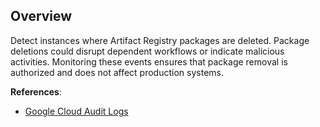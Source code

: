 ## Overview

Detect instances where Artifact Registry packages are deleted. Package deletions could disrupt dependent workflows or indicate malicious activities. Monitoring these events ensures that package removal is authorized and does not affect production systems.

**References**:
- [Google Cloud Audit Logs](https://cloud.google.com/logging/docs/audit)